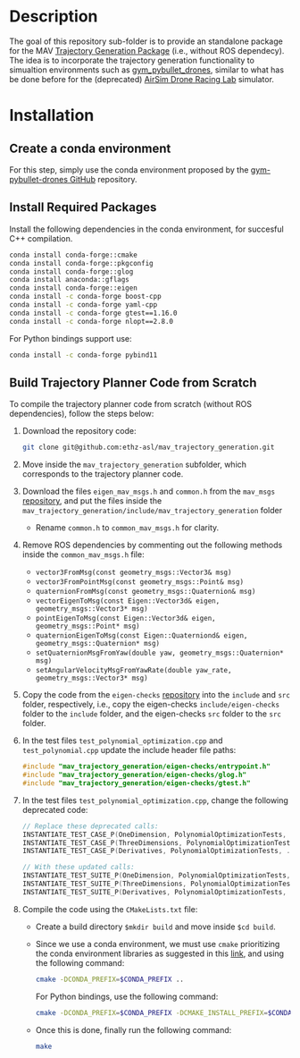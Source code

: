 # Description

The goal of this repository sub-folder is to provide an standalone package for the MAV [Trajectory Generation Package](https://github.com/ethz-asl/mav_trajectory_generation/tree/master#) (i.e., without ROS dependecy). The idea is to incorporate the trajectory generation functionality to simualtion environments such as [gym_pybullet_drones](https://utiasdsl.github.io/gym-pybullet-drones/), similar to what has be done before for the (deprecated) [AirSim Drone Racing Lab](https://github.com/microsoft/AirSim-Drone-Racing-Lab) simulator.


# Installation

## Create a conda environment
 For this step, simply use the conda environment proposed by the [gym-pybullet-drones GitHub](https://github.com/utiasDSL/gym-pybullet-drones) repository.

## Install Required Packages

Install the following dependencies in the conda environment, for succesful C++ compilation.

```bash
conda install conda-forge::cmake
conda install conda-forge::pkgconfig
conda install conda-forge::glog
conda install anaconda::gflags
conda install conda-forge::eigen
conda install -c conda-forge boost-cpp
conda install -c conda-forge yaml-cpp
conda install -c conda-forge gtest==1.16.0
conda install -c conda-forge nlopt==2.8.0
```

For Python bindings support use:
```bash
conda install -c conda-forge pybind11
```

## Build Trajectory Planner Code from Scratch

To compile the trajectory planner code from scratch (without ROS dependencies), follow the steps below:

1. Download the repository code:
    ```bash
    git clone git@github.com:ethz-asl/mav_trajectory_generation.git
    ```

2. Move inside the `mav_trajectory_generation` subfolder, which corresponds to the trajectory planner code.

3. Download the files `eigen_mav_msgs.h` and `common.h` from the `mav_msgs` [repository](https://github.com/ethz-asl/mav_comm/tree/master/mav_msgs/include/mav_msgs), and put the files inside the `mav_trajectory_generation/include/mav_trajectory_generation` folder
	- Rename `common.h` to `common_mav_msgs.h` for clarity.

4. Remove ROS dependencies by commenting out the following methods inside the `common_mav_msgs.h` file:
	- `vector3FromMsg(const geometry_msgs::Vector3& msg)`
	- `vector3FromPointMsg(const geometry_msgs::Point& msg)`
	- `quaternionFromMsg(const geometry_msgs::Quaternion& msg)`
	- `vectorEigenToMsg(const Eigen::Vector3d& eigen, geometry_msgs::Vector3* msg)`
	- `pointEigenToMsg(const Eigen::Vector3d& eigen, geometry_msgs::Point* msg)`
	- `quaternionEigenToMsg(const Eigen::Quaterniond& eigen, geometry_msgs::Quaternion* msg)`
	- `setQuaternionMsgFromYaw(double yaw, geometry_msgs::Quaternion* msg)`
	- `setAngularVelocityMsgFromYawRate(double yaw_rate, geometry_msgs::Vector3* msg)`

5. Copy the code from the `eigen-checks` [repository](https://github.com/ethz-asl/eigen_checks/tree/master) into the `include` and `src` folder, respectively, i.e., copy the eigen-checks `include/eigen-checks` folder to the `include` folder, and the eigen-checks `src` folder to the `src` folder.

6. In the test files  `test_polynomial_optimization.cpp` and  `test_polynomial.cpp`  update the include header file paths:
    ```c++
    #include "mav_trajectory_generation/eigen-checks/entrypoint.h"
    #include "mav_trajectory_generation/eigen-checks/glog.h"
    #include "mav_trajectory_generation/eigen-checks/gtest.h"
    ```

7.  In the test files `test_polynomial_optimization.cpp`, change the following deprecated code:
    ```C++
    // Replace these deprecated calls:
    INSTANTIATE_TEST_CASE_P(OneDimension, PolynomialOptimizationTests, ...);
    INSTANTIATE_TEST_CASE_P(ThreeDimensions, PolynomialOptimizationTests, ...);
    INSTANTIATE_TEST_CASE_P(Derivatives, PolynomialOptimizationTests, ...);

    // With these updated calls:
    INSTANTIATE_TEST_SUITE_P(OneDimension, PolynomialOptimizationTests, ...);
    INSTANTIATE_TEST_SUITE_P(ThreeDimensions, PolynomialOptimizationTests, ...);
    INSTANTIATE_TEST_SUITE_P(Derivatives, PolynomialOptimizationTests, ...);
    ```
8. Compile the code using the `CMakeLists.txt` file:
    - Create a build directory `$mkdir build` and move inside `$cd build`.
    - Since we use a conda environment, we must use `cmake` prioritizing the conda environment libraries as suggested in this [link](https://wolfv.github.io/posts/2019/06/12/conda-for-cpp.html), and using the following command:
        ```bash
        cmake -DCONDA_PREFIX=$CONDA_PREFIX .. 
        ```

        For Python bindings, use the following command:

        ```bash
        cmake -DCONDA_PREFIX=$CONDA_PREFIX -DCMAKE_INSTALL_PREFIX=$CONDA_PREFIX ..   
        ```

    - Once this is done, finally run the following command:
    
        ```bash
        make
        ```
